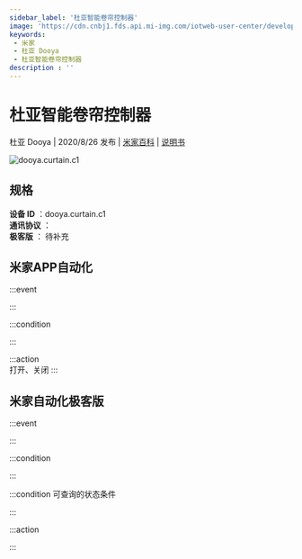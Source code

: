 ```yaml
---
sidebar_label: '杜亚智能卷帘控制器'
image: 'https://cdn.cnbj1.fds.api.mi-img.com/iotweb-user-center/developer_16790484808654i0BzERu.png?GalaxyAccessKeyId=AKVGLQWBOVIRQ3XLEW&Expires=9223372036854775807&Signature=obKjUSo/mIVGPnNMmH+tHdNepNI='
keywords: 
 - 米家
 - 杜亚 Dooya
 - 杜亚智能卷帘控制器
description : ''
---
```

# 杜亚智能卷帘控制器

杜亚 Dooya | 2020/8/26 发布 | [米家百科](https://home.mi.com/webapp/content/baike/product/index.html?model=dooya.curtain.c1) | [说明书](https://home.mi.com/views/introduction.html?model=dooya.curtain.c1&region=cn)

![dooya.curtain.c1](https://cdn.cnbj1.fds.api.mi-img.com/iotweb-user-center/developer_16790484808654i0BzERu.png?GalaxyAccessKeyId=AKVGLQWBOVIRQ3XLEW&Expires=9223372036854775807&Signature=obKjUSo/mIVGPnNMmH+tHdNepNI=)

## 规格  
> 
**设备 ID** ：dooya.curtain.c1  
**通讯协议** ：  
**极客版**  ： 待补充 


## 米家APP自动化  

:::event  

:::

:::condition  

:::

:::action   
打开、关闭
:::

## 米家自动化极客版  

:::event  

:::

:::condition  

:::

:::condition 可查询的状态条件  

:::

:::action  

:::

        
